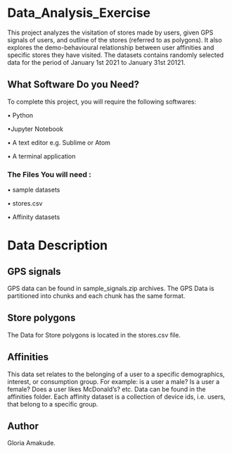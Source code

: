 # Data_Analysis_Exercise

This project analyzes the visitation of stores made by users, given GPS signals of users, and outline of the stores (referred to as polygons).
It also explores the demo-behavioural relationship between user affinities and specific stores they have visited. The datasets contains randomly selected data for the period of January 1st 2021 to January 31st 20121.


## What Software Do you Need?

To complete this project, you will require the following softwares:

• Python

•Jupyter Notebook

• A text editor e.g. Sublime or Atom

• A terminal application

### The Files You will need : 

• sample datasets

• stores.csv

• Affinity datasets



# Data Description

## GPS signals
GPS data can be found in sample_signals.zip archives. The GPS Data is partitioned into chunks and each chunk has the same format.

## Store polygons
The Data for Store polygons is located in the stores.csv file.

## Affinities
This data set relates to the belonging of a user to a specific demographics, interest, or consumption group.
For example: is a user a male? Is a user a female? Does a user likes McDonald’s? etc.
Data can be found in the affinities folder. Each affinity dataset is a collection of device ids, i.e. users, that belong to a specific group.


## Author
Gloria Amakude.

